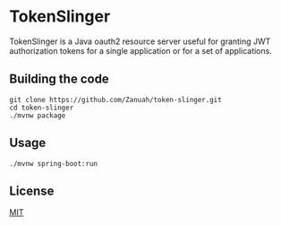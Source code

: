 # TokenSlinger

TokenSlinger is a Java oauth2 resource server useful for granting JWT authorization tokens for a single application or for a set of applications.

## Building the code

```
git clone https://github.com/Zanuah/token-slinger.git
cd token-slinger
./mvnw package
```

## Usage
```
./mvnw spring-boot:run
```

## License

[MIT](https://choosealicense.com/licenses/mit/)